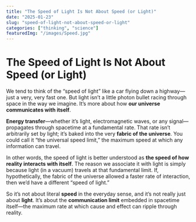 ```yaml
---
title: "The Speed of Light Is Not About Speed (or Light)"
date: "2025-01-23"
slug: "speed-of-light-not-about-speed-or-light"
categories: ["thinking", "science"]
featuredImg: "/images/Speed.jpg"
---
```


# The Speed of Light Is Not About Speed (or Light)

We tend to think of the “speed of light” like a car flying down a highway—just a very, very fast one. But light isn’t a little photon bullet racing through space in the way we imagine. It’s more about how **our universe communicates with itself**.

**Energy transfer**—whether it’s light, electromagnetic waves, or any signal—propagates through spacetime at a fundamental rate. That rate isn’t arbitrarily set by light; it’s baked into the very **fabric of the universe**. You could call it “the universal speed limit,” the maximum speed at which any information can travel.

In other words, the speed of light is better understood as **the speed of how reality interacts with itself**. The reason we associate it with light is simply because light (in a vacuum) travels at that fundamental limit. If, hypothetically, the fabric of the universe allowed a faster rate of interaction, then we’d have a different “speed of light.”

So it’s not about literal **speed** in the everyday sense, and it’s not really just about **light**. It’s about the **communication limit** embedded in spacetime itself—the maximum rate at which cause and effect can ripple through reality.